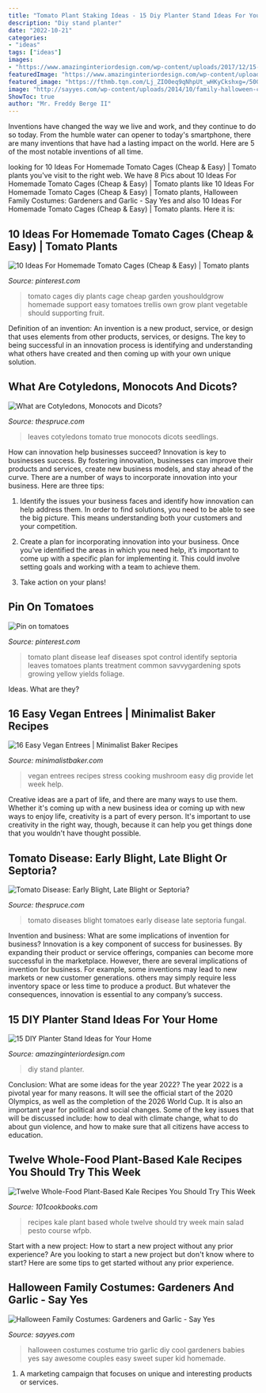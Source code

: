 ```yaml
---
title: "Tomato Plant Staking Ideas - 15 Diy Planter Stand Ideas For Your Home"
description: "Diy stand planter"
date: "2022-10-21"
categories:
- "ideas"
tags: ["ideas"]
images:
- "https://www.amazinginteriordesign.com/wp-content/uploads/2017/12/15-DIY-Planter-Stand-Ideas-for-Your-Home-fi.jpg"
featuredImage: "https://www.amazinginteriordesign.com/wp-content/uploads/2017/12/15-DIY-Planter-Stand-Ideas-for-Your-Home-fi.jpg"
featured_image: "https://fthmb.tqn.com/Lj_ZIO0eq9qNhpUt_wHKyCkshxg=/500x375/filters:fill(auto,1)/True-Leaves-56a348405f9b58b7d0d14519.jpg"
image: "http://sayyes.com/wp-content/uploads/2014/10/family-halloween-costumes1.png"
ShowToc: true
author: "Mr. Freddy Berge II"
---
```



Inventions have changed the way we live and work, and they continue to do so today. From the humble water can opener to today's smartphone, there are many inventions that have had a lasting impact on the world. Here are 5 of the most notable inventions of all time.

	

		
looking for 10 Ideas For Homemade Tomato Cages (Cheap &amp; Easy) | Tomato plants you've visit to the right web. We have 8 Pics about 10 Ideas For Homemade Tomato Cages (Cheap &amp; Easy) | Tomato plants like 10 Ideas For Homemade Tomato Cages (Cheap &amp; Easy) | Tomato plants, Halloween Family Costumes: Gardeners and Garlic - Say Yes and also 10 Ideas For Homemade Tomato Cages (Cheap &amp; Easy) | Tomato plants. Here it is:
		
    
## 10 Ideas For Homemade Tomato Cages (Cheap &amp; Easy) | Tomato Plants

<img loading=lazy src="https://i.pinimg.com/736x/20/d7/f0/20d7f0c91abb3fb1492b51de3d885f4a.jpg" onerror="this.onerror=null;this.src='https://tse3.mm.bing.net/th?id=OIP.QcnLZ3y9ciFM_UGG-r7lHAHaLG&amp;pid=15.1';" alt="10 Ideas For Homemade Tomato Cages (Cheap &amp; Easy) | Tomato plants">

_Source: pinterest.com_

>tomato cages diy plants cage cheap garden youshouldgrow homemade support easy tomatoes trellis own grow plant vegetable should supporting fruit. 

	

Definition of an invention:
An invention is a new product, service, or design that uses elements from other products, services, or designs. The key to being successful in an innovation process is identifying and understanding what others have created and then coming up with your own unique solution.

    
## What Are Cotyledons, Monocots And Dicots?

<img loading=lazy src="https://fthmb.tqn.com/Lj_ZIO0eq9qNhpUt_wHKyCkshxg=/500x375/filters:fill(auto,1)/True-Leaves-56a348405f9b58b7d0d14519.jpg" onerror="this.onerror=null;this.src='https://tse3.mm.bing.net/th?id=OIP.jPN1mRoXlkpaCkGA7Ig4OwHaFj&amp;pid=15.1';" alt="What are Cotyledons, Monocots and Dicots?">

_Source: thespruce.com_

>leaves cotyledons tomato true monocots dicots seedlings. 

	

How can innovation help businesses succeed?
Innovation is key to businesses success. By fostering innovation, businesses can improve their products and services, create new business models, and stay ahead of the curve. There are a number of ways to incorporate innovation into your business. Here are three tips:
1. Identify the issues your business faces and identify how innovation can help address them. In order to find solutions, you need to be able to see the big picture. This means understanding both your customers and your competition.

2. Create a plan for incorporating innovation into your business. Once you’ve identified the areas in which you need help, it’s important to come up with a specific plan for implementing it. This could involve setting goals and working with a team to achieve them.

3. Take action on your plans!

    
## Pin On Tomatoes

<img loading=lazy src="https://i.pinimg.com/736x/88/48/b6/8848b63ea0880529829f3c8b5449637e.jpg" onerror="this.onerror=null;this.src='https://tse4.mm.bing.net/th?id=OIP.U9wd3tEdvpR2-ncY5WZx7wHaLH&amp;pid=15.1';" alt="Pin on tomatoes">

_Source: pinterest.com_

>tomato plant disease leaf diseases spot control identify septoria leaves tomatoes plants treatment common savvygardening spots growing yellow yields foliage. 

	

Ideas. What are they?

    
## 16 Easy Vegan Entrees | Minimalist Baker Recipes

<img loading=lazy src="https://minimalistbaker.com/wp-content/uploads/2017/08/AMAZING-Flavorful-Portobello-Mushroom-Stir-Fry-with-10-ingredients-and-30-minutes-required-vegan-glutenfree-stirfry-plantbased-stirfry.jpg" onerror="this.onerror=null;this.src='https://tse3.mm.bing.net/th?id=OIP.T49Oddqf26k4IK_Uv8PyawHaHa&amp;pid=15.1';" alt="16 Easy Vegan Entrees | Minimalist Baker Recipes">

_Source: minimalistbaker.com_

>vegan entrees recipes stress cooking mushroom easy dig provide let week help. 

	

Creative ideas are a part of life, and there are many ways to use them. Whether it's coming up with a new business idea or coming up with new ways to enjoy life, creativity is a part of every person. It's important to use creativity in the right way, though, because it can help you get things done that you wouldn't have thought possible.

    
## Tomato Disease: Early Blight, Late Blight Or Septoria?

<img loading=lazy src="https://fthmb.tqn.com/ZHi70JwyIINS-xuzfrKsTpnjIdg=/2121x1414/filters:fill(auto,1)/Tomatoblight-GettyImages-171250079-59d3dc1ad088c00011896036.jpg" onerror="this.onerror=null;this.src='https://tse1.mm.bing.net/th?id=OIP.Oi4tsOORwAb5qyukgSwpYQHaE8&amp;pid=15.1';" alt="Tomato Disease: Early Blight, Late Blight or Septoria?">

_Source: thespruce.com_

>tomato diseases blight tomatoes early disease late septoria fungal. 

	

Invention and business: What are some implications of invention for business?
Innovation is a key component of success for businesses. By expanding their product or service offerings, companies can become more successful in the marketplace. However, there are several implications of invention for business. For example, some inventions may lead to new markets or new customer generations. others may simply require less inventory space or less time to produce a product. But whatever the consequences, innovation is essential to any company’s success.

    
## 15 DIY Planter Stand Ideas For Your Home

<img loading=lazy src="https://www.amazinginteriordesign.com/wp-content/uploads/2017/12/15-DIY-Planter-Stand-Ideas-for-Your-Home-fi.jpg" onerror="this.onerror=null;this.src='https://tse2.mm.bing.net/th?id=OIP.WtjCndT05wd6a2uxvLFjEgHaNM&amp;pid=15.1';" alt="15 DIY Planter Stand Ideas for Your Home">

_Source: amazinginteriordesign.com_

>diy stand planter. 

	

Conclusion: What are some ideas for the year 2022?
The year 2022 is a pivotal year for many reasons. It will see the official start of the 2020 Olympics, as well as the completion of the 2026 World Cup. It is also an important year for political and social changes. Some of the key issues that will be discussed include: how to deal with climate change, what to do about gun violence, and how to make sure that all citizens have access to education.

    
## Twelve Whole-Food Plant-Based Kale Recipes You Should Try This Week

<img loading=lazy src="http://www.101cookbooks.com/mt-static/images/food/recipes/wfpb-kale-recipes/kale-salad-carrottop-pesto.jpg" onerror="this.onerror=null;this.src='https://tse3.mm.bing.net/th?id=OIP.LsoFRjByzV-CXw0QcLxyzwHaLH&amp;pid=15.1';" alt="Twelve Whole-Food Plant-Based Kale Recipes You Should Try This Week">

_Source: 101cookbooks.com_

>recipes kale plant based whole twelve should try week main salad pesto course wfpb. 

	

Start with a new project: How to start a new project without any prior experience?
Are you looking to start a new project but don't know where to start? Here are some tips to get started without any prior experience.

    
## Halloween Family Costumes: Gardeners And Garlic - Say Yes

<img loading=lazy src="http://sayyes.com/wp-content/uploads/2014/10/family-halloween-costumes1.png" onerror="this.onerror=null;this.src='https://tse1.mm.bing.net/th?id=OIP.DdzhzBunzevOy4OIEqf_0wHaLH&amp;pid=15.1';" alt="Halloween Family Costumes: Gardeners and Garlic - Say Yes">

_Source: sayyes.com_

>halloween costumes costume trio garlic diy cool gardeners babies yes say awesome couples easy sweet super kid homemade. 

	

1. A marketing campaign that focuses on unique and interesting products or services.

